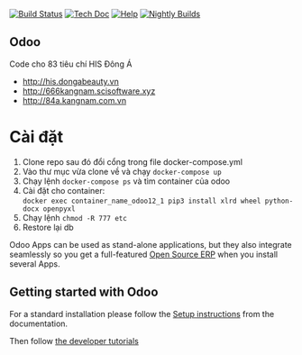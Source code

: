 [![Build Status](http://runbot.odoo.com/runbot/badge/flat/1/master.svg)](http://runbot.odoo.com/runbot)
[![Tech Doc](http://img.shields.io/badge/master-docs-875A7B.svg?style=flat&colorA=8F8F8F)](http://www.odoo.com/documentation/master)
[![Help](http://img.shields.io/badge/master-help-875A7B.svg?style=flat&colorA=8F8F8F)](https://www.odoo.com/forum/help-1)
[![Nightly Builds](http://img.shields.io/badge/master-nightly-875A7B.svg?style=flat&colorA=8F8F8F)](http://nightly.odoo.com/)

Odoo
----

Code cho 83 tiêu chí HIS Đông Á

  - http://his.dongabeauty.vn
  - http://666kangnam.scisoftware.xyz
  - http://84a.kangnam.com.vn

# Cài đặt
 1. Clone repo sau đó đổi cổng trong file docker-compose.yml
 2. Vào thư mục vừa clone về và chạy `docker-compose up`
 3. Chạy lệnh `docker-compose ps` và tìm container của odoo
 4. Cài đặt cho container:  
    ```docker exec container_name_odoo12_1 pip3 install xlrd wheel python-docx openpyxl```
 5. Chạy lệnh `chmod -R 777 etc`   
 6. Restore lại db
 
Odoo Apps can be used as stand-alone applications, but they also integrate seamlessly so you get
a full-featured <a href="https://www.odoo.com">Open Source ERP</a> when you install several Apps.


Getting started with Odoo
-------------------------
For a standard installation please follow the <a href="https://www.odoo.com/documentation/master/setup/install.html">Setup instructions</a>
from the documentation.

Then follow <a href="https://www.odoo.com/documentation/master/tutorials.html">the developer tutorials</a>
